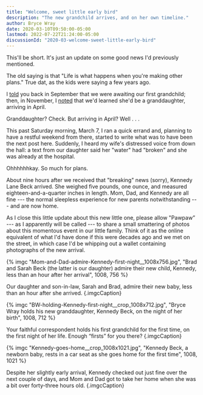 ```yaml
---
title: "Welcome, sweet little early bird"
description: "The new grandchild arrives, and on her own timeline."
author: Bryce Wray
date: 2020-03-10T09:50:00-05:00
lastmod: 2022-07-22T21:24:00-05:00
discussionId: "2020-03-welcome-sweet-little-early-bird"
---
```


This'll be short. It's just an update on some good news I'd previously mentioned.

The old saying is that "Life is what happens when you're making other plans." True dat, as the kids were saying a few years ago.

I [told](/posts/2019/09/now-im-sixty-four/) you back in September that we were awaiting our first grandchild; then, in November, I [noted](/posts/2019/11/mixed-nuts-2019-11/) that we'd learned she'd be a granddaughter, arriving in April.

Granddaughter? Check. But arriving in April? Well&nbsp;.&nbsp;.&nbsp;.

This past Saturday morning, March 7, I ran a quick errand and, planning to have a restful weekend from there, started to write what was to have been the next post here. Suddenly, I heard my wife's distressed voice from down the hall: a text from our daughter said her "water" had "broken" and she was already at the hospital.

Ohhhhhhkay. So much for plans.

About nine hours after we received that "breaking" news (sorry), Kennedy Lane Beck arrived. She weighed five pounds, one ounce, and measured eighteen-and-a-quarter inches in length. Mom, Dad, and Kennedy are all fine --- the normal sleepless experience for new parents notwithstanding --- and are now home.

As I close this little update about this new little one, please allow "Pawpaw” --- as I apparently will be called --- to share a small smattering of photos about this momentous event in our little family. Think of it as the online equivalent of what I'd have done if this were decades ago and we met on the street, in which case I'd be whipping out a wallet containing photographs of the new arrival.

{% imgc "Mom-and-Dad-admire-Kennedy-first-night__1008x756.jpg", "Brad and Sarah Beck (the latter is our daughter) admire their new child, Kennedy, less than an hour after her arrival", 1008, 756 %}

Our daughter and son-in-law, Sarah and Brad, admire their new baby, less than an hour after&nbsp;she&nbsp;arrived.
{.imgcCaption}

{% imgc "BW-holding-Kennedy-first-night__crop_1008x712.jpg", "Bryce Wray holds his new granddaughter, Kennedy Beck, on the night of her birth", 1008, 712 %}

Your faithful correspondent holds his first grandchild for the first time, on the first night of her&nbsp;life. Enough&nbsp;“firsts” for&nbsp;you&nbsp;there?
{.imgcCaption}

{% imgc "Kennedy-goes-home__crop_1008x1021.jpg", "Kennedy Beck, a newborn baby, rests in a car seat as she goes home for the first time", 1008, 1021 %}

Despite her slightly early arrival, Kennedy checked out just fine over the next couple of days, and Mom and Dad got to take her home when she was a bit over <span class='nobrk'>forty-three hours old.</span>
{.imgcCaption}
